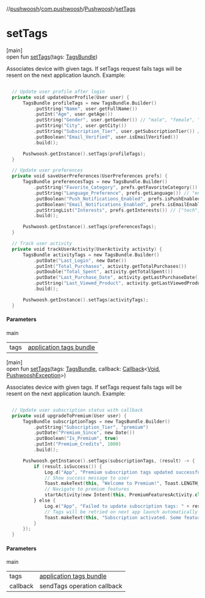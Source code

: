 //[pushwoosh](../../../index.md)/[com.pushwoosh](../index.md)/[Pushwoosh](index.md)/[setTags](set-tags.md)

# setTags

[main]\
open fun [setTags](set-tags.md)(tags: [TagsBundle](../../com.pushwoosh.tags/-tags-bundle/index.md))

Associates device with given tags. If setTags request fails tags will be resent on the next application launch.  Example: 

```kotlin

  // Update user profile after login
  private void updateUserProfile(User user) {
      TagsBundle profileTags = new TagsBundle.Builder()
          .putString("Name", user.getFullName())
          .putInt("Age", user.getAge())
          .putString("Gender", user.getGender()) // "male", "female", "other"
          .putString("City", user.getCity())
          .putString("Subscription_Tier", user.getSubscriptionTier()) // "free", "basic", "premium"
          .putBoolean("Email_Verified", user.isEmailVerified())
          .build();

      Pushwoosh.getInstance().setTags(profileTags);
  }

  // Update user preferences
  private void saveUserPreferences(UserPreferences prefs) {
      TagsBundle preferencesTags = new TagsBundle.Builder()
          .putString("Favorite_Category", prefs.getFavoriteCategory()) // "electronics", "fashion", "sports"
          .putString("Language_Preference", prefs.getLanguage()) // "en", "es", "fr"
          .putBoolean("Push_Notifications_Enabled", prefs.isPushEnabled())
          .putBoolean("Email_Notifications_Enabled", prefs.isEmailEnabled())
          .putStringList("Interests", prefs.getInterests()) // ["tech", "gaming", "travel"]
          .build();

      Pushwoosh.getInstance().setTags(preferencesTags);
  }

  // Track user activity
  private void trackUserActivity(UserActivity activity) {
      TagsBundle activityTags = new TagsBundle.Builder()
          .putDate("Last_Login", new Date())
          .putInt("Total_Purchases", activity.getTotalPurchases())
          .putDouble("Total_Spent", activity.getTotalSpent())
          .putDate("Last_Purchase_Date", activity.getLastPurchaseDate())
          .putString("Last_Viewed_Product", activity.getLastViewedProductId())
          .build();

      Pushwoosh.getInstance().setTags(activityTags);
  }

```

#### Parameters

main

| | |
|---|---|
| tags | [application tags bundle](../../com.pushwoosh.tags/-tags-bundle/index.md) |

[main]\
open fun [setTags](set-tags.md)(tags: [TagsBundle](../../com.pushwoosh.tags/-tags-bundle/index.md), callback: [Callback](../../com.pushwoosh.function/-callback/index.md)&lt;[Void](https://developer.android.com/reference/kotlin/java/lang/Void.html), [PushwooshException](../../com.pushwoosh.exception/-pushwoosh-exception/index.md)&gt;)

Associates device with given tags. If setTags request fails tags will be resent on the next application launch.  Example: 

```kotlin

  // Update user subscription status with callback
  private void upgradeToPremium(User user) {
      TagsBundle subscriptionTags = new TagsBundle.Builder()
          .putString("Subscription_Tier", "premium")
          .putDate("Premium_Since", new Date())
          .putBoolean("Is_Premium", true)
          .putInt("Premium_Credits", 1000)
          .build();

      Pushwoosh.getInstance().setTags(subscriptionTags, (result) -> {
          if (result.isSuccess()) {
              Log.d("App", "Premium subscription tags updated successfully");
              // Show success message to user
              Toast.makeText(this, "Welcome to Premium!", Toast.LENGTH_SHORT).show();
              // Navigate to premium features
              startActivity(new Intent(this, PremiumFeaturesActivity.class));
          } else {
              Log.e("App", "Failed to update subscription tags: " + result.getException().getMessage());
              // Tags will be retried on next app launch automatically
              Toast.makeText(this, "Subscription activated. Some features may take a moment to sync.", Toast.LENGTH_LONG).show();
          }
      });
  }

```

#### Parameters

main

| | |
|---|---|
| tags | [application tags bundle](../../com.pushwoosh.tags/-tags-bundle/index.md) |
| callback | sendTags operation callback |
